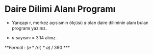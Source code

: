 # Daire Dilimi Alanı Programı

* Yarıçapı r, merkez açısısının ölçüsü 𝛼 olan daire diliminin alanı bulan programı yazınız.

* 𝜋 sayısını = 3.14 alınız.

***Formül : (𝜋 * (r*r) * 𝛼) / 360 ***